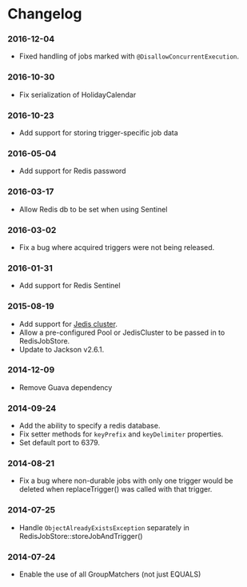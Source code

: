 # Changelog
### 2016-12-04
* Fixed handling of jobs marked with `@DisallowConcurrentExecution`.

### 2016-10-30
* Fix serialization of HolidayCalendar

### 2016-10-23
* Add support for storing trigger-specific job data

### 2016-05-04
* Add support for Redis password

### 2016-03-17
* Allow Redis db to be set when using Sentinel

### 2016-03-02
* Fix a bug where acquired triggers were not being released.

### 2016-01-31
* Add support for Redis Sentinel

### 2015-08-19
* Add support for [Jedis cluster](https://github.com/xetorthio/jedis#jedis-cluster).
* Allow a pre-configured Pool<Jedis> or JedisCluster to be passed in to RedisJobStore.
* Update to Jackson v2.6.1.

### 2014-12-09
* Remove Guava dependency

### 2014-09-24
* Add the ability to specify a redis database.
* Fix setter methods for `keyPrefix` and `keyDelimiter` properties.
* Set default port to 6379.

### 2014-08-21
* Fix a bug where non-durable jobs with only one trigger would be deleted when replaceTrigger() was called with that trigger.

### 2014-07-25
* Handle `ObjectAlreadyExistsException` separately in RedisJobStore::storeJobAndTrigger()

### 2014-07-24
* Enable the use of all GroupMatchers (not just EQUALS)